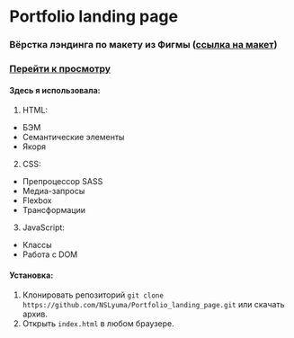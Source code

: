 # Portfolio landing page
### Вёрстка лэндинга по макету из Фигмы ([ссылка на макет](https://www.figma.com/file/5D9pDuLtS042hzaoN69Kd7/Free--Landing--Page-Template?node-id=0%3A1))
### [Перейти к просмотру](https://landing-saydazimova.netlify.app/)
#### Здесь я использовала:
1. HTML:
- БЭМ
- Семантические элементы
- Якоря
2. CSS:
- Препроцессор SASS
- Медиа-запросы
- Flexbox
- Трансформации
3. JavaScript:
- Классы
- Работа с DOM
#### Установка:
1. Клонировать репозиторий `git clone https://github.com/NSLyuma/Portfolio_landing_page.git` или скачать архив.
2. Открыть `index.html` в любом браузере.
